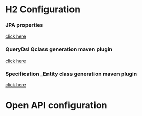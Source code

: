 # H2 Configuration

### JPA properties
[click here](doc/JPA_Properties.md)

### QueryDsl Qclass generation maven plugin
[click here](doc/QueryDsl_Maven_Plugin.md)

### Specification _Entity class generation maven plugin
[click here](doc/Specification_Maven_plugin.md)


# Open API configuration